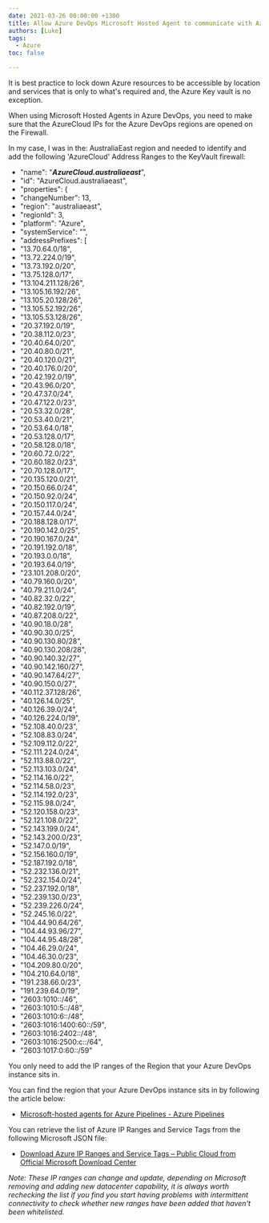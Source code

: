 ```yaml
---
date: 2021-03-26 00:00:00 +1300
title: Allow Azure DevOps Microsoft Hosted Agent to communicate with Azure KeyVault
authors: [Luke]
tags:
  - Azure
toc: false

---
```

It is best practice to lock down Azure resources to be accessible by location and services that is only to what's required and, the Azure Key vault is no exception.

When using Microsoft Hosted Agents in Azure DevOps, you need to make sure that the AzureCloud IPs for the Azure DevOps regions are opened on the Firewall.

In my case, I was in the: AustraliaEast region and needed to identify and add the following 'AzureCloud' Address Ranges to the KeyVault firewall:

* "name": "**_AzureCloud.australiaeast_**",
* "id": "AzureCloud.australiaeast",
* "properties": {
* "changeNumber": 13,
* "region": "australiaeast",
* "regionId": 3,
* "platform": "Azure",
* "systemService": "",
* "addressPrefixes": \[
* "13.70.64.0/18",
* "13.72.224.0/19",
* "13.73.192.0/20",
* "13.75.128.0/17",
* "13.104.211.128/26",
* "13.105.16.192/26",
* "13.105.20.128/26",
* "13.105.52.192/26",
* "13.105.53.128/26",
* "20.37.192.0/19",
* "20.38.112.0/23",
* "20.40.64.0/20",
* "20.40.80.0/21",
* "20.40.120.0/21",
* "20.40.176.0/20",
* "20.42.192.0/19",
* "20.43.96.0/20",
* "20.47.37.0/24",
* "20.47.122.0/23",
* "20.53.32.0/28",
* "20.53.40.0/21",
* "20.53.64.0/18",
* "20.53.128.0/17",
* "20.58.128.0/18",
* "20.60.72.0/22",
* "20.60.182.0/23",
* "20.70.128.0/17",
* "20.135.120.0/21",
* "20.150.66.0/24",
* "20.150.92.0/24",
* "20.150.117.0/24",
* "20.157.44.0/24",
* "20.188.128.0/17",
* "20.190.142.0/25",
* "20.190.167.0/24",
* "20.191.192.0/18",
* "20.193.0.0/18",
* "20.193.64.0/19",
* "23.101.208.0/20",
* "40.79.160.0/20",
* "40.79.211.0/24",
* "40.82.32.0/22",
* "40.82.192.0/19",
* "40.87.208.0/22",
* "40.90.18.0/28",
* "40.90.30.0/25",
* "40.90.130.80/28",
* "40.90.130.208/28",
* "40.90.140.32/27",
* "40.90.142.160/27",
* "40.90.147.64/27",
* "40.90.150.0/27",
* "40.112.37.128/26",
* "40.126.14.0/25",
* "40.126.39.0/24",
* "40.126.224.0/19",
* "52.108.40.0/23",
* "52.108.83.0/24",
* "52.109.112.0/22",
* "52.111.224.0/24",
* "52.113.88.0/22",
* "52.113.103.0/24",
* "52.114.16.0/22",
* "52.114.58.0/23",
* "52.114.192.0/23",
* "52.115.98.0/24",
* "52.120.158.0/23",
* "52.121.108.0/22",
* "52.143.199.0/24",
* "52.143.200.0/23",
* "52.147.0.0/19",
* "52.156.160.0/19",
* "52.187.192.0/18",
* "52.232.136.0/21",
* "52.232.154.0/24",
* "52.237.192.0/18",
* "52.239.130.0/23",
* "52.239.226.0/24",
* "52.245.16.0/22",
* "104.44.90.64/26",
* "104.44.93.96/27",
* "104.44.95.48/28",
* "104.46.29.0/24",
* "104.46.30.0/23",
* "104.209.80.0/20",
* "104.210.64.0/18",
* "191.238.66.0/23",
* "191.239.64.0/19",
* "2603:1010::/46",
* "2603:1010:5::/48",
* "2603:1010:6::/48",
* "2603:1016:1400:60::/59",
* "2603:1016:2402::/48",
* "2603:1016:2500:c::/64",
* "2603:1017:0:60::/59"

You only need to add the IP ranges of the Region that your Azure DevOps instance sits in.

You can find the region that your Azure DevOps instance sits in by following the article below:

* [Microsoft-hosted agents for Azure Pipelines - Azure Pipelines](https://learn.microsoft.com/en-us/azure/devops/pipelines/agents/hosted?view=azure-devops&tabs=yaml&WT.mc_id=AZ-MVP-5004796#networking)

You can retrieve the list of Azure IP Ranges and Service Tags from the following Microsoft JSON file:

* [Download Azure IP Ranges and Service Tags – Public Cloud from Official Microsoft Download Center](https://www.microsoft.com/en-us/download/details.aspx?id=56519)

_Note: These IP ranges can change and update, depending on Microsoft removing and adding new datacenter capability, it is always worth rechecking the list if you find you start having problems with intermittent connectivity to check whether new ranges have been added that haven't been whitelisted._